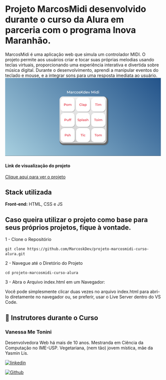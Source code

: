 
# Projeto MarcosMidi desenvolvido durante o curso da Alura em parceria com o programa Inova Maranhão.

MarcosMidi é uma aplicação web que simula um controlador MIDI. O projeto permite aos usuários criar e tocar suas próprias melodias usando teclas virtuais, proporcionando uma experiência interativa e divertida sobre música digital. Durante o desenvolvimento, aprendi a manipular eventos do teclado e mouse, e a integrar sons para uma resposta imediata ao usuário.
<img src="Banner-projeto-marcosmidi.png" alt="imagem banner sobre o projeto">

#### Link de visualização do projeto
[Clique aqui para ver o projeto](https://marcoskdev.github.io/projeto-marcosmidi-curso-alura/)
## Stack utilizada

**Front-end:** HTML, CSS e JS

## Caso queira utilizar o projeto como base para seus próprios projetos, fique à vontade.

1 - Clone o Repositório

```
git clone https://github.com/MarcoskDev/projeto-marcosmidi-curso-alura.git
```
2 - Navegue até o Diretório do Projeto
```
cd projeto-marcosmidi-curso-alura
```
3 - Abra o Arquivo index.html em um Navegador:

Você pode simplesmente clicar duas vezes no arquivo index.html para abri-lo diretamente no navegador ou, se preferir, usar o Live Server dentro do VS Code.

## 🔗 Instrutores durante o Curso
### Vanessa Me Tonini
Desenvolvedora Web há mais de 10 anos. Mestranda em Ciência da Computação no IME-USP. Vegetariana, (nem tão) jovem mística, mãe da Yasmin Lis.

[![linkedin](https://img.shields.io/badge/linkedin-0A66C2?style=for-the-badge&logo=linkedin&logoColor=white)](https://www.linkedin.com/in/vanessametonini/)

[![Github](https://img.shields.io/badge/GitHub-100000?style=for-the-badge&logo=github&logoColor=white)](https://github.com/vanessametonini)
